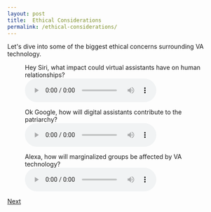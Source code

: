 ```yaml
---
layout: post
title:  Ethical Considerations
permalink: /ethical-considerations/
---
```

Let's dive into some of the biggest ethical concerns surrounding VA technology.

<figure>
    <figcaption>Hey Siri, what impact could virtual assistants have on human relationships?</figcaption>
    <audio class="audio-1" controls>
    <source src="{{site.baseurl}}/assets/audio/human_connection.mp3" type="audio/mpeg">    
    </audio>
</figure>

<figure>
    <figcaption>Ok Google, how will digital assistants contribute to the patriarchy?</figcaption>
    <audio class="audio-1" controls>
    <source src="{{site.baseurl}}/assets/audio/misogyny.mp3" type="audio/mpeg">    
    </audio>
</figure>

<figure>
    <figcaption>Alexa, how will marginalized groups be affected by VA technology?</figcaption>
    <audio class="audio-1" controls>
    <source src="{{site.baseurl}}/assets/audio/intersectionality.mp3" type="audio/mpeg">    
    </audio>
</figure>

<a class="github-button" href="https://nishamcnealis.github.io/ai-and-gender/solutions/" data-icon="octicon-star" data-size="large" data-show-count="true" aria-label="Next: Solutions">Next</a>